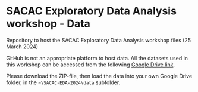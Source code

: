 # SACAC Exploratory Data Analysis workshop - Data
Repository to host the SACAC Exploratory Data Analysis workshop files (25 March 2024)

GitHub is not an appropriate platform to host data. All the datasets used in this workshop can be accessed from the following [Google Drive link](https://drive.google.com/file/d/1znDhqDdkzqc2MeZwCpWly3YvjMvUarei/view?usp=drive_link). 

Please download the ZIP-file, then load the data into your own Google Drive folder, in the `~\SACAC-EDA-2024\data` subfolder.